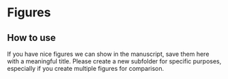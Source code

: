 # Figures

## How to use

If you have nice figures we can show in the manuscript, save them here with a meaningful title. 
Please create a new subfolder for specific purposes, especially if you create multiple figures for comparison.